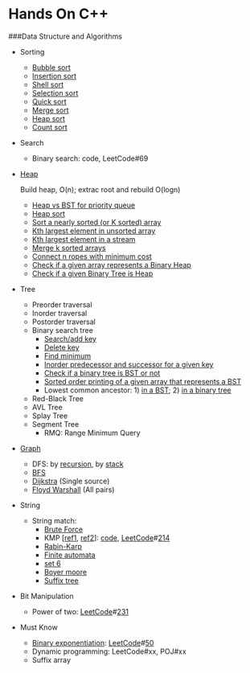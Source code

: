 Hands On C++
=======

###Data Structure and Algorithms

- Sorting
  - [Bubble sort](https://github.com/jimzhu/handson/blob/master/DSA/sorting/bubble_sort.cpp)
  - [Insertion sort](https://github.com/jimzhu/handson/blob/master/DSA/sorting/insertion_sort.cpp)
  - [Shell sort](https://github.com/jimzhu/handson/blob/master/DSA/sorting/shell_sort.cpp)
  - [Selection sort](https://github.com/jimzhu/handson/blob/master/DSA/sorting/selection_sort.cpp)
  - [Quick sort](https://github.com/jimzhu/handson/blob/master/DSA/sorting/quick_sort.cpp)
  - [Merge sort](https://github.com/jimzhu/handson/blob/master/DSA/sorting/merge_sort.cpp)
  - [Heap sort](https://github.com/jimzhu/handson/blob/master/DSA/sorting/heap_sort.cpp)
  - [Count sort](https://github.com/jimzhu/handson/blob/master/DSA/sorting/count_sort.cpp)

- Search
  - Binary search: code, LeetCode#69


- [Heap](http://www.geeksforgeeks.org/heap/)

   Build heap, O(n); extrac root and rebuild O(logn)
  * [Heap vs BST for priority queue](http://www.geeksforgeeks.org/why-is-binary-heap-preferred-over-bst-for-priority-queue/)
  * [Heap sort](https://github.com/jimzhu/handson/blob/master/DSA/sorting/heap_sort.cpp)
  * [Sort a nearly sorted (or K sorted) array](http://www.geeksforgeeks.org/nearly-sorted-algorithm/)
  * [Kth largest element in unsorted array](https://github.com/jimzhu/handson/blob/master/DSA/heap/kth_largest_element_in_unsorted_array.cpp)
  * [Kth largest element in a stream](https://github.com/jimzhu/handson/blob/master/DSA/heap/kth_largest_element_in_a_stream.cpp)
  * [Merge k sorted arrays](https://github.com/jimzhu/handson/blob/master/LeetCode/23_Merge%20k%20Sorted%20Lists.cpp)
  * [Connect n ropes with minimum cost](http://www.geeksforgeeks.org/connect-n-ropes-minimum-cost/)
  * [Check if a given array represents a Binary Heap](http://www.geeksforgeeks.org/how-to-check-if-a-given-array-represents-a-binary-heap/)
  * [Check if a given Binary Tree is Heap](http://www.geeksforgeeks.org/check-if-a-given-binary-tree-is-heap/)

- Tree
  - Preorder traversal
  - Inorder traversal
  - Postorder traversal
  - Binary search tree
    - [Search/add key](http://geeksquiz.com/binary-search-tree-set-1-search-and-insertion/)
    - [Delete key](http://geeksquiz.com/binary-search-tree-set-2-delete/) 
    - [Find minimum](http://www.geeksforgeeks.org/find-the-minimum-element-in-a-binary-search-tree/)
    - [Inorder predecessor and successor for a given key](http://www.geeksforgeeks.org/inorder-predecessor-successor-given-key-bst/)
    - [Check if a binary tree is BST or not](http://www.geeksforgeeks.org/a-program-to-check-if-a-binary-tree-is-bst-or-not/)
    - [Sorted order printing of a given array that represents a BST](http://www.geeksforgeeks.org/sorted-order-printing-of-an-array-that-represents-a-bst/)
    - Lowest common ancestor: 1) [in a BST](http://www.geeksforgeeks.org/lowest-common-ancestor-in-a-binary-search-tree/); 2) [in a binary tree](http://www.geeksforgeeks.org/lowest-common-ancestor-binary-tree-set-1/)
  - Red-Black Tree
  - AVL Tree
  - Splay Tree
  - Segment Tree
    - RMQ: Range Minimum Query
  

- [Graph](http://www.geeksforgeeks.org/data-structures/#Graph)
  - DFS: by [recursion](https://github.com/jimzhu/handson/blob/master/DSA/graph/DFS_recursion.cpp), by [stack](https://github.com/jimzhu/handson/blob/master/DSA/graph/DFS.cpp)
  - [BFS](https://github.com/jimzhu/handson/blob/master/DSA/graph/BFS.cpp)
  - [Dijkstra](https://github.com/jimzhu/handson/blob/master/DSA/graph/Dijkstra.cpp) (Single source)
  - [Floyd Warshall](https://github.com/jimzhu/handson/blob/master/DSA/graph/Floyd_Warshall.cpp) (All pairs)

- String
  - String match: 
    - [Brute Force](http://www.geeksforgeeks.org/searching-for-patterns-set-1-naive-pattern-searching/)
    - KMP [[ref1](http://www.geeksforgeeks.org/searching-for-patterns-set-2-kmp-algorithm/), [ref2](http://jakeboxer.com/blog/2009/12/13/the-knuth-morris-pratt-algorithm-in-my-own-words/)]: [code](./DSA/string/KMP.cpp), [LeetCode](https://leetcode.com/problems/shortest-palindrome/ "Shortest Palindrome")#[214](./LeetCode/214_Shortest%20Palindrome.cpp)
    - [Rabin-Karp](http://www.geeksforgeeks.org/searching-for-patterns-set-3-rabin-karp-algorithm/)
    - [Finite automata](http://www.geeksforgeeks.org/searching-for-patterns-set-5-finite-automata/)
    - [set 6](http://www.geeksforgeeks.org/pattern-searching-set-5-efficient-constructtion-of-finite-automata/)
    - [Boyer moore](http://www.geeksforgeeks.org/pattern-searching-set-7-boyer-moore-algorithm-bad-character-heuristic/)
    - [Suffix tree](http://www.geeksforgeeks.org/pattern-searching-set-8-suffix-tree-introduction/)

- Bit Manipulation
  - Power of two: [LeetCode](https://leetcode.com/problems/power-of-two/)#[231](https://github.com/jimzhu/handson/blob/master/LeetCode/231_Power%20of%20Two.cpp)

- Must Know
  - [Binary exponentiation](https://www.hackerearth.com/notes/mod-integer-exponentiation-useful-in-competetive-programming/): [LeetCode](https://leetcode.com/problems/powx-n/)#[50](https://github.com/jimzhu/handson/blob/master/LeetCode/50_Pow(x%2C%20n).cpp)
  - Dynamic programming: LeetCode#xx, POJ#xx
  - Suffix array

